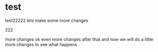 # test
test22222
lets make some more changes

222

more changes
ok even more changes after that
and now we will do a little more changes to see what happens




